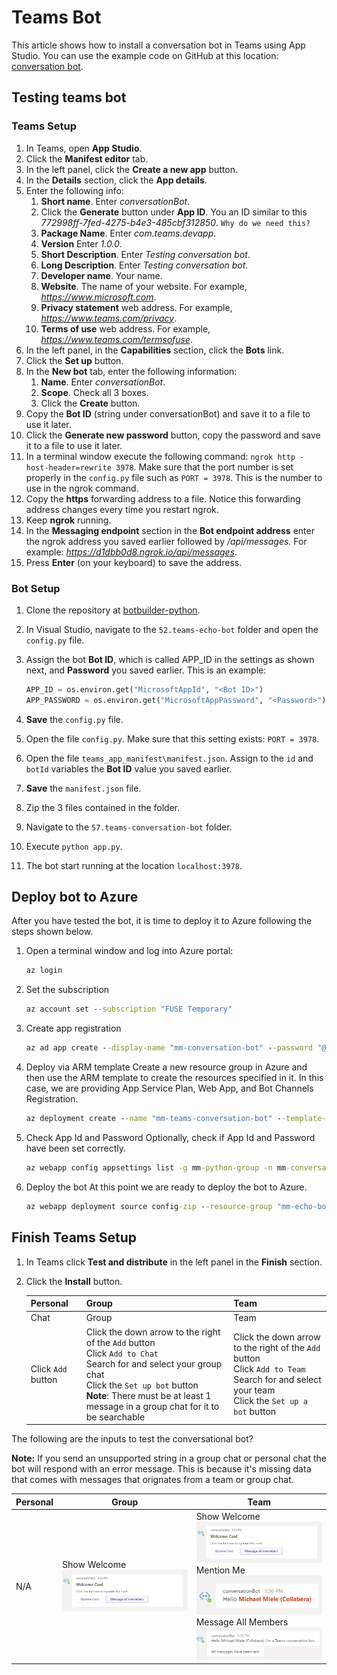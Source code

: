 # Teams Bot

This article shows how to install a conversation bot in Teams using App Studio.
You can use the example code on GitHub at this location: [conversation bot](https://github.com/microsoft/botbuilder-python/tree/josh/samples/samples/57.teams-conversation-bot).

## Testing teams bot

### Teams Setup

1. In Teams, open **App Studio**.
1. Click the **Manifest editor** tab.
1. In the left panel, click the **Create a new app** button.
1. In the **Details** section, click the **App details**.
1. Enter the following  info:
    1. **Short name**. Enter *conversationBot*.  
    1. Click the **Generate** button under **App ID**. You an ID similar to this *772998ff-7fed-4275-b4e3-485cbf312850*. `Why do we need this?`
    1. **Package Name**. Enter *com.teams.devapp*.
    1. **Version** Enter *1.0.0*.
    1. **Short Description**. Enter *Testing conversation bot*.
    1. **Long Description**. Enter *Testing conversation bot*.
    1. **Developer name**. Your name.
    1. **Website**. The name of your website. For example, *https://www.microsoft.com*.
    1. **Privacy statement** web address. For example, *https://www.teams.com/privacy*.
    1. **Terms of use** web address. For example, *https://www.teams.com/termsofuse*.
1. In the left panel, in the **Capabilities** section, click the **Bots** link.
1. Click the **Set up** button. 
1. In the **New bot** tab, enter the following information:
    1. **Name**. Enter *conversationBot*.
    1. **Scope**. Check all 3 boxes.
    1. Click the **Create** button.
1. Copy the **Bot ID** (string under conversationBot) and save it to a file to use it later.
1. Click the **Generate new password** button, copy the password and save it to a file to use it later.
1. In a terminal window execute the following command: `ngrok http -host-header=rewrite 3978`.
Make sure that the port number is set properly in the `config.py` file such as `PORT = 3978`. This is the number to use in the ngrok command.
1. Copy the **https** forwarding address to a file. Notice this forwarding address changes every time you restart ngrok.  
1. Keep **ngrok** running.  
1. In the **Messaging endpoint** section in the **Bot endpoint address** enter the ngrok address you saved earlier followed by */api/messages*. For example: *https://d1dbb0d8.ngrok.io/api/messages*. 
1. Press **Enter** (on your keyboard) to save the address.

### Bot Setup

1. Clone the repository at [botbuilder-python](https://github.com/microsoft/botbuilder-python/).
1. In Visual Studio, navigate to the `52.teams-echo-bot` folder and open the `config.py` file.
1. Assign the bot **Bot ID**, which is called APP_ID in the settings as shown next, and **Password** you saved earlier. This is an example:

    ```python
    APP_ID = os.environ.get("MicrosoftAppId", "<Bot ID>")
    APP_PASSWORD = os.environ.get("MicrosoftAppPassword", "<Password>")
    ```

1. **Save** the `config.py` file.

1. Open the file `config.py`. Make sure that this setting exists: `PORT = 3978`.
1. Open the file `teams_app_manifest\manifest.json`. Assign to the `id` and `botId` variables the **Bot ID** value you saved earlier.  
1. **Save** the `manifest.json` file.
1. Zip the 3 files contained in the folder.
1. Navigate to the `57.teams-conversation-bot` folder.
1. Execute `python app.py`.
1. The bot start running at the location `localhost:3978`.

## Deploy bot to Azure

After you have tested the bot, it is time to deploy it to Azure following  the steps shown below.

1. Open a terminal window and log into Azure portal:

    ```cmd
    az login
    ```

1. Set the subscription

    ```cmd
    az account set --subscription "FUSE Temporary"
    ```

1. Create app registration

    ```cmd
    az ad app create --display-name "mm-conversation-bot" --password "@mm-conversation-bot-22499" --available-to-other-tenants
    ```

1. Deploy via ARM template
Create a new resource group in Azure and then use the ARM template to create the resources specified in it. In this case, we are providing App Service Plan, Web App, and Bot Channels Registration.

    ```cmd
    az deployment create --name "mm-teams-conversation-bot" --template-file "C:\Users\v-mimiel\aWork\GitHub\botbuilder-samples-python-josh\samples\57.teams-conversation-bot\template-with-new-rg.json" --location "westus" --parameters appId="<msa-app-guid>" appSecret="@mm-conversation-bot-22499" botId="mm-teams-conversation-bot" botSku=F0 newAppServicePlanName="mm-python-service-plan" newWebAppName="mm-teams-conversation-bot" groupName="mm-python-group" groupLocation="westus" newAppServicePlanLocation="westus"
    ```

1. Check App Id and Password
Optionally, check if App Id and Password have been set correctly.  

    ```cmd
    az webapp config appsettings list -g mm-python-group -n mm-conversation-bot --subscription 174c5021-8109-4087-a3e2-a1de20420569
    ```

1. Deploy the bot
At this point we are ready to deploy the bot to Azure.

    ```cmd
    az webapp deployment source config-zip --resource-group "mm-echo-bot-group" --name "mm-echo-bot" --src "C:\Users\v-mimiel\aWork\GitHub\botbuilder-samples-python-josh\samples\57.teams-conversation-bot\app.zip"
    ```

## Finish Teams Setup

1. In Teams click **Test and distribute** in the left panel in the **Finish** section.
1. Click the **Install** button.

    Personal|Group|Team|
    |----|----|----|
    |Chat|Group|Team|
    |Click `Add` button|Click the down arrow to the right of the `Add` button <br> Click `Add to Chat` <br> Search for and select your group chat <br> Click the `Set up bot` button <br> **Note**: There must be at least 1 message in a group chat for it to be searchable |Click the down arrow to the right of the `Add` button <br> Click `Add to Team` <br> Search for and select your team <br> Click the <code>Set up a bot</code> button|


The following are the inputs to test the conversational bot?
<p><strong>Note:</strong> If you send an unsupported string in a group chat or personal chat the bot will respond with an error message. This is because it's missing data that comes with messages that orignates from a team or group chat.</p>

|Personal|Group|Team|
|----|----|----|
| N/A |Show Welcome ![show welcome card](../Media/Python/conversation-bot-welcome-card.PNG)|Show Welcome ![show welcome card](../Media/Python/conversation-bot-welcome-card.PNG) <br/> Mention Me ![MentionMe](../Media/Python/conversation-bot-mention-me.PNG) <br/>  Message All Members ![message all members](../Media/Python/conversation-bot-message-all-members.PNG) |
